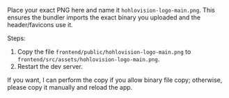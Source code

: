 Place your exact PNG here and name it `hohlovision-logo-main.png`.
This ensures the bundler imports the exact binary you uploaded and the header/favicons use it.

Steps:
1. Copy the file `frontend/public/hohlovision-logo-main.png` to `frontend/src/assets/hohlovision-logo-main.png`.
2. Restart the dev server.

If you want, I can perform the copy if you allow binary file copy; otherwise, please copy it manually and reload the app.
